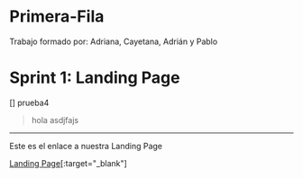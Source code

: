 # Primera-Fila

Trabajo formado por: Adriana, Cayetana, Adrián y Pablo

# Sprint 1: Landing Page
[] prueba4
>hola
>asdjfajs
---


Este es el enlace a nuestra Landing Page

[Landing Page](https://github.com/ppolo1/Primera-Fila/tree/main/Landing%20Page/P%C3%A1gina/Portada)[:target="_blank"]
